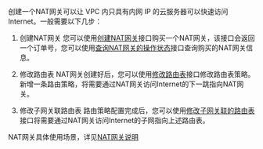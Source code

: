 创建一个NAT网关可以让 VPC 内只具有内网 IP 的云服务器可以快速访问Internet。一般需要以下几步：

1) 创建NAT网关
您可以使用[创建NAT网关](/doc/api/245/4094)接口购买一个NAT网关，该接口会返回一个订单号，您可以使用[查询NAT网关的操作状态](http://tcecqpoc.fsphere.cn/doc/api/245/4089)接口查询购买的NAT网关信息。

2) 修改路由表
NAT网关创建好后，您可以使用[修改路由表](http://tcecqpoc.fsphere.cn/doc/api/245/1417)接口修改路由表策略。新增一条路由策略，将需要通过NAT网关访问Internet的下一跳指向NAT网关。

3) 修改子网关联路由表
路由策略配置完成后，您可以使用[修改子网关联的路由表](http://tcecqpoc.fsphere.cn/doc/api/245/1416)接口将需要通过NAT网关访问Internet的子网指向上述路由表。

NAT网关具体使用场景，详见<a href="http://tcecqpoc.fsphere.cn/doc/product/215/1682#2.-nat.E7.BD.91.E5.85.B3" title="NAT网关">NAT网关说明</a>